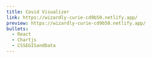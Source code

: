 ```yaml
---
title: Covid Visualizer
link: https://wizardly-curie-cd9b50.netlify.app/
preview: https://wizardly-curie-cd9b50.netlify.app/
bullets:
  - React
  - Chartjs
  - CSSEGISandData
---
```

